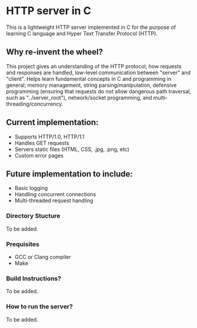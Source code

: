 # HTTP server in C
This is a lightweight HTTP server implemented in C for the purpose of learning C language and Hyper Text Transfer Protocol (HTTP).

## Why re-invent the wheel?
This project gives an understanding of the HTTP protocol; how requests and responses are handled, low-level communication between "server" and "client". Helps learn fundamental concepts in C and programming in general; memory management, string parsing/manipulation, defensive programming (ensuring that requests do not allow dangerous path traversal, such as "../server\_root"), network/socket programming, and multi-threading/concurrency.

## Current implementation:
- Supports HTTP/1.0, HTTP/1.1
- Handles GET requests
- Servers static files (HTML, CSS, .jpg, .png, etc)
- Custom error pages

## Future implementation to include:
- Basic logging
- Handling concurrent connections
- Multi-threaded request handling

### Directory Stucture
To be added.

### Prequisites
- GCC or Clang compiler
- Make
 
### Build Instructions?
To be added.

### How to run the server?
To be added.



